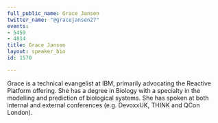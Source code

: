 ```yaml
---
full_public_name: Grace Jansen
twitter_name: "@gracejansen27"
events:
- 5459
- 4814
title: Grace Jansen
layout: speaker_bio
id: 1570

---
```

Grace is a technical evangelist at IBM, primarily advocating the Reactive Platform offering. She has a degree in Biology with a specialty in the  modelling and prediction of biological systems. She has spoken at both internal and external conferences (e.g. DevoxxUK, THINK and QCon London).